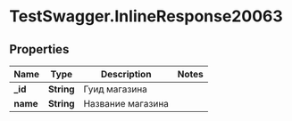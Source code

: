 # TestSwagger.InlineResponse20063

## Properties

Name | Type | Description | Notes
------------ | ------------- | ------------- | -------------
**_id** | **String** | Гуид магазина | 
**name** | **String** | Название магазина | 


